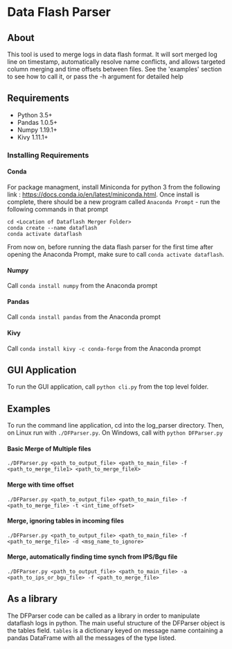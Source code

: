 # Data Flash Parser
## About  
This tool is used to merge logs in data flash format. It will sort merged log line on timestamp, automatically resolve name conflicts, and allows targeted column merging and time offsets between files. See the 'examples' section to see how to call it, or pass the -h argument for detailed help  

## Requirements
- Python 3.5+
- Pandas 1.0.5+
- Numpy 1.19.1+
- Kivy 1.11.1+

### Installing Requirements
#### Conda
For package managment, install Miniconda for python 3 from the following link : https://docs.conda.io/en/latest/miniconda.html. Once install is complete, there should be a new program called `Anaconda Prompt` - run the following commands in that prompt

```
cd <Location of Dataflash Merger Folder>
conda create --name dataflash
conda activate dataflash
```

From now on, before running the data flash parser for the first time after opening the Anaconda Prompt, make sure to call `conda activate dataflash`.

#### Numpy
Call `conda install numpy` from the Anaconda prompt

#### Pandas
Call `conda install pandas` from the Anaconda prompt

#### Kivy
Call `conda install kivy -c conda-forge` from the Anaconda prompt
## GUI Application
To run the GUI application, call `python cli.py` from the top level folder.

## Examples
To run the command line application, cd into the log_parser directory. Then, on Linux run with `./DFParser.py`. On Windows, call with `python DFParser.py`
#### Basic Merge of Multiple files
`./DFParser.py <path_to_output_file> <path_to_main_file> -f <path_to_merge_file1> <path_to_merge_fileX>`  
#### Merge with time offset  
`./DFParser.py <path_to_output_file> <path_to_main_file> -f <path_to_merge_file> -t <int_time_offset>`  
#### Merge, ignoring tables in incoming files  
`./DFParser.py <path_to_output_file> <path_to_main_file> -f <path_to_merge_file> -d <msg_name_to_ignore>`  
#### Merge, automatically finding time synch from IPS/Bgu file
`./DFParser.py <path_to_output_file> <path_to_main_file> -a <path_to_ips_or_bgu_file> -f <path_to_merge_file>`  

## As a library
The DFParser code can be called as a library in order to manipulate dataflash logs in python. The main useful structure of the DFParser object is the tables field. `tables` is a dictionary keyed on message name containing a pandas DataFrame with all the messages of the type listed. 
